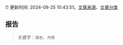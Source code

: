 :alarm_clock: 更新时间: 2024-09-25 10:43:51。[文章来源](/README.md)、[文章分类](/TAGS.md)

## 报告


> 关键字：`报告`、`月报`



